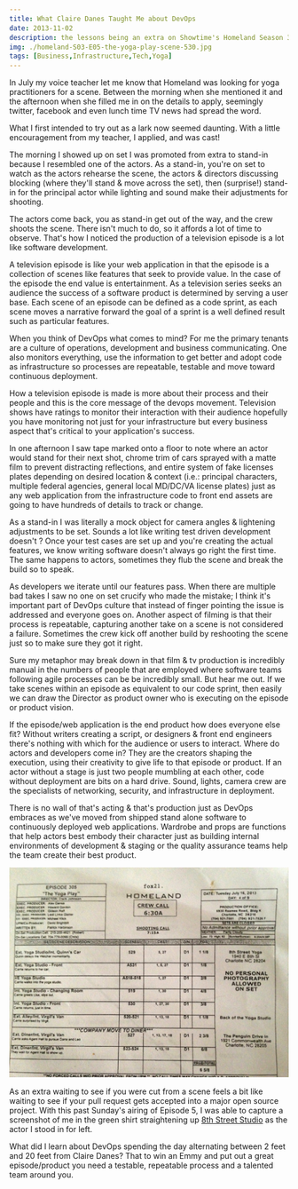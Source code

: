 ```yaml
---
title: What Claire Danes Taught Me about DevOps
date: 2013-11-02
description: the lessons being an extra on Showtime's Homeland Season 3 Episode 5's The Yoga Play taught me about software development
img: ./homeland-S03-E05-the-yoga-play-scene-530.jpg
tags: [Business,Infrastructure,Tech,Yoga]
---
```

In July my voice teacher let me know that Homeland was looking for yoga practitioners for a scene. Between the morning when she mentioned it and the afternoon when she filled me in on the details to apply, seemingly twitter, facebook and even lunch time TV news had spread the word.

What I first intended to try out as a lark now seemed daunting. With a little encouragement from my teacher, I applied, and was cast!

The morning I showed up on set I was promoted from extra to stand-in because I resembled one of the actors. As a stand-in, you're on set to watch as the actors rehearse the scene, the actors & directors discussing blocking (where they'll stand & move across the set), then (surprise!) stand-in for the principal actor while lighting and sound make their adjustments for shooting.

The actors come back, you as stand-in get out of the way, and the crew shoots the scene. There isn't much to do, so it affords a lot of time to observe. That's how I noticed the production of a television episode is a lot like software development.

A television episode is like your web application in that the episode is a collection of scenes like features that seek to provide value. In the case of the episode the end value is entertainment. As a television series seeks an audience the success of a software product is determined by serving a user base. Each scene of an episode can be defined as a code sprint, as each scene moves a narrative forward the goal of a sprint is a well defined result such as particular features.

When you think of DevOps what comes to mind? For me the primary tenants are a culture of operations, development and business communicating. One also monitors everything, use the information to get better and adopt code as infrastructure so processes are repeatable, testable and move toward continuous deployment.

How a television episode is made is more about their process and their people and this is the core message of the devops movement. Television shows have ratings to monitor their interaction with their audience hopefully you have monitoring not just for your infrastructure but every business aspect that's critical to your application's success.

In one afternoon I saw tape marked onto a floor to note where an actor would stand for their next shot, chrome trim of cars sprayed with a matte film to prevent distracting reflections, and entire system of fake licenses plates depending on desired location & context (i.e.: principal characters, multiple federal agencies, general local MD/DC/VA license plates) just as any web application from the infrastructure code to front end assets are going to have hundreds of details to track or change.

As a stand-in I was literally a mock object for camera angles & lightening adjustments to be set. Sounds a lot like writing test driven development doesn't ? Once your test cases are set up and you're creating the actual features, we know writing software doesn't always go right the first time. The same happens to actors, sometimes they flub the scene and break the build so to speak.

As developers we iterate until our features pass. When there are multiple bad takes I saw no one on set crucify who made the mistake; I think it's important part of DevOps culture that instead of finger pointing the issue is addressed and everyone goes on. Another aspect of filming is that their process is repeatable, capturing another take on a scene is not considered a failure. Sometimes the crew kick off another build by reshooting the scene just so to make sure they got it right.

Sure my metaphor may break down in that film & tv production is incredibly manual in the numbers of people that are employed where software teams following agile processes can be be incredibly small. But hear me out. If we take scenes within an episode as equivalent to our code sprint, then easily we can draw the Director as product owner who is executing on the episode or product vision.

If the episode/web application is the end product how does everyone else fit? Without writers creating a script, or designers & front end engineers there's nothing with which for the audience or users to interact. Where do actors and developers come in? They are the creators shaping the execution, using their creativity to give life to that episode or product. If an actor without a stage is just two people mumbling at each other, code without deployment are bits on a hard drive. Sound, lights, camera crew are the specialists of networking, security, and infrastructure in deployment.

There is no wall of that's acting & that's production just as DevOps embraces as we've moved from shipped stand alone software to continuously deployed web applications. Wardrobe and props are functions that help actors best embody their character just as building internal environments of development & staging or the quality assurance teams help the team create their best product.

![Homeland Season 3 Episode 5 The Yoga Play Script](./homeland-S03-E05-the-yoga-play-script.jpeg)

As an extra waiting to see if you were cut from a scene feels a bit like waiting to see if your pull request gets accepted into a major open source project. With this past Sunday's airing of Episode 5, I was able to capture a screenshot of me in the green shirt straightening up [8th Street Studio](https://www.8thstreetstudio.com) as the actor I stood in for left.

What did I learn about DevOps spending the day alternating between 2 feet and 20 feet from Claire Danes? That to win an Emmy and put out a great episode/product you need a testable, repeatable process and a talented team around you.